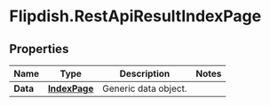 # Flipdish.RestApiResultIndexPage

## Properties
Name | Type | Description | Notes
------------ | ------------- | ------------- | -------------
**Data** | [**IndexPage**](IndexPage.md) | Generic data object. | 


